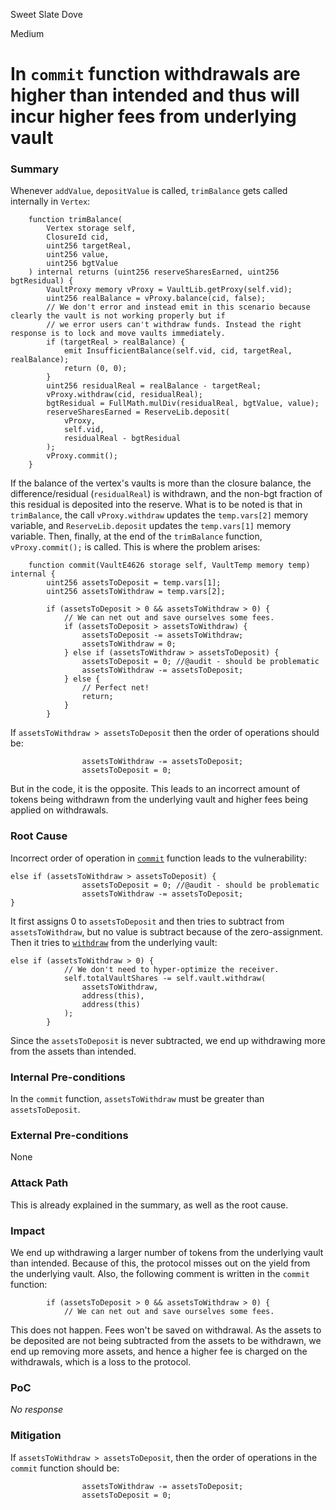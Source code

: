 Sweet Slate Dove

Medium

# In `commit` function withdrawals are higher than intended and thus will incur higher fees from underlying vault

### Summary

Whenever `addValue`, `depositValue` is called, `trimBalance` gets called internally in `Vertex`:

```solidity
    function trimBalance(
        Vertex storage self,
        ClosureId cid,
        uint256 targetReal,
        uint256 value,
        uint256 bgtValue
    ) internal returns (uint256 reserveSharesEarned, uint256 bgtResidual) {
        VaultProxy memory vProxy = VaultLib.getProxy(self.vid);
        uint256 realBalance = vProxy.balance(cid, false);
        // We don't error and instead emit in this scenario because clearly the vault is not working properly but if
        // we error users can't withdraw funds. Instead the right response is to lock and move vaults immediately.
        if (targetReal > realBalance) {
            emit InsufficientBalance(self.vid, cid, targetReal, realBalance);
            return (0, 0);
        }
        uint256 residualReal = realBalance - targetReal;
        vProxy.withdraw(cid, residualReal);
        bgtResidual = FullMath.mulDiv(residualReal, bgtValue, value);
        reserveSharesEarned = ReserveLib.deposit(
            vProxy,
            self.vid,
            residualReal - bgtResidual
        );
        vProxy.commit();
    }
```

If the balance of the vertex's vaults is more than the closure balance, the difference/residual (`residualReal`) is withdrawn, and the non-bgt fraction of this residual is deposited into the reserve. What is to be noted is that in `trimBalance`,  the call `vProxy.withdraw` updates the `temp.vars[2]` memory variable, and `ReserveLib.deposit` updates the `temp.vars[1]` memory variable. Then, finally, at the end of the `trimBalance` function, `vProxy.commit();` is called.  This is where the problem arises:

```solidity
    function commit(VaultE4626 storage self, VaultTemp memory temp) internal {
        uint256 assetsToDeposit = temp.vars[1];
        uint256 assetsToWithdraw = temp.vars[2];

        if (assetsToDeposit > 0 && assetsToWithdraw > 0) {
            // We can net out and save ourselves some fees.
            if (assetsToDeposit > assetsToWithdraw) {
                assetsToDeposit -= assetsToWithdraw;
                assetsToWithdraw = 0;
            } else if (assetsToWithdraw > assetsToDeposit) {
                assetsToDeposit = 0; //@audit - should be problematic
                assetsToWithdraw -= assetsToDeposit;
            } else {
                // Perfect net!
                return;
            }
        }
```

If `assetsToWithdraw > assetsToDeposit` then the order of operations should be: 

```solidity
                assetsToWithdraw -= assetsToDeposit;
                assetsToDeposit = 0;
```

But in the code, it is the opposite. This leads to an incorrect amount of tokens being withdrawn from the underlying vault and higher fees being applied on withdrawals.

### Root Cause

Incorrect order of operation in [`commit`](https://github.com/sherlock-audit/2025-04-burve/blob/main/Burve/src/multi/vertex/E4626.sol#L66-L78) function leads to the vulnerability:

```solidity
else if (assetsToWithdraw > assetsToDeposit) {
                assetsToDeposit = 0; //@audit - should be problematic
                assetsToWithdraw -= assetsToDeposit;
}
```

It first assigns 0 to `assetsToDeposit` and then tries to subtract from `assetsToWithdraw`, but no value is subtract because of the zero-assignment. Then it tries to [`withdraw`](https://github.com/sherlock-audit/2025-04-burve/blob/main/Burve/src/multi/vertex/E4626.sol#L92-L99) from the underlying vault:

```solidity
else if (assetsToWithdraw > 0) {
            // We don't need to hyper-optimize the receiver.
            self.totalVaultShares -= self.vault.withdraw(
                assetsToWithdraw,
                address(this),
                address(this)
            );
        }
```

Since the `assetsToDeposit` is never subtracted, we end up withdrawing more from the assets than intended.

### Internal Pre-conditions

In the `commit` function, `assetsToWithdraw` must be greater than `assetsToDeposit`.

### External Pre-conditions

None

### Attack Path

This is already explained in the summary, as well as the root cause.

### Impact

We end up withdrawing a larger number of tokens from the underlying vault than intended. Because of this, the protocol misses out on the yield from the underlying vault. Also, the following comment is written in the `commit` function:

```solidity
        if (assetsToDeposit > 0 && assetsToWithdraw > 0) {
            // We can net out and save ourselves some fees.
```

This does not happen. Fees won't be saved on withdrawal. As the assets to be deposited are not being subtracted from the assets to be withdrawn, we end up removing more assets, and hence a higher fee is charged on the withdrawals, which is a loss to the protocol.

### PoC

_No response_

### Mitigation

If `assetsToWithdraw > assetsToDeposit`, then the order of operations in the `commit` function should be: 

```solidity
                assetsToWithdraw -= assetsToDeposit;
                assetsToDeposit = 0;
```